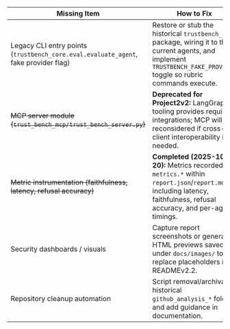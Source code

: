 | Missing Item | How to Fix | Owner | Priority |
|--------------|------------|-------|----------|
| Legacy CLI entry points (`trustbench_core.eval.evaluate_agent`, fake provider flag) | Restore or stub the historical `trustbench_core` package, wiring it to the current agents, and implement `TRUSTBENCH_FAKE_PROVIDER` toggle so rubric commands execute. | @mwill20 | High |
| ~~MCP server module (`trust_bench_mcp/trust_bench_server.py`)~~ | **Deprecated for Project2v2:** LangGraph tooling provides required integrations; MCP will be reconsidered if cross-client interoperability is needed. | @mwill20 | ✅ |
| ~~Metric instrumentation (faithfulness, latency, refusal accuracy)~~ | **Completed (2025-10-20):** Metrics recorded in `metrics.*` within `report.json`/`report.md`, including latency, faithfulness, refusal accuracy, and per-agent timings. | @mwill20 | ✅ |
| Security dashboards / visuals | Capture report screenshots or generate HTML previews saved under `docs/images/` to replace placeholders in READMEv2.2. | @mwill20 | Low |
| Repository cleanup automation | Script removal/archival of historical `github_analysis_*` folders and add guidance in documentation. | @mwill20 | Low |

